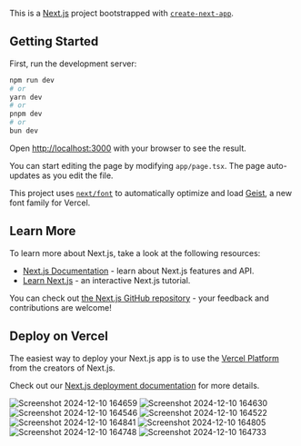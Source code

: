 This is a [Next.js](https://nextjs.org) project bootstrapped with [`create-next-app`](https://nextjs.org/docs/app/api-reference/cli/create-next-app).

## Getting Started

First, run the development server:

```bash
npm run dev
# or
yarn dev
# or
pnpm dev
# or
bun dev
```

Open [http://localhost:3000](http://localhost:3000) with your browser to see the result.

You can start editing the page by modifying `app/page.tsx`. The page auto-updates as you edit the file.

This project uses [`next/font`](https://nextjs.org/docs/app/building-your-application/optimizing/fonts) to automatically optimize and load [Geist](https://vercel.com/font), a new font family for Vercel.

## Learn More

To learn more about Next.js, take a look at the following resources:

- [Next.js Documentation](https://nextjs.org/docs) - learn about Next.js features and API.
- [Learn Next.js](https://nextjs.org/learn) - an interactive Next.js tutorial.

You can check out [the Next.js GitHub repository](https://github.com/vercel/next.js) - your feedback and contributions are welcome!

## Deploy on Vercel

The easiest way to deploy your Next.js app is to use the [Vercel Platform](https://vercel.com/new?utm_medium=default-template&filter=next.js&utm_source=create-next-app&utm_campaign=create-next-app-readme) from the creators of Next.js.

Check out our [Next.js deployment documentation](https://nextjs.org/docs/app/building-your-application/deploying) for more details.

![Screenshot 2024-12-10 164659](https://github.com/user-attachments/assets/ac80db69-1bf9-4d20-8005-f4c7af0cc614)
![Screenshot 2024-12-10 164630](https://github.com/user-attachments/assets/3549bc83-754c-4120-bda1-7e8e827c64ce)
![Screenshot 2024-12-10 164546](https://github.com/user-attachments/assets/a4c011d1-5540-4cfa-9185-3ff7453ab6ab)
![Screenshot 2024-12-10 164522](https://github.com/user-attachments/assets/63f7b5d3-8ba8-4ef6-bffa-692b4e783d9c)
![Screenshot 2024-12-10 164841](https://github.com/user-attachments/assets/970c22f9-d2e4-47fc-98d6-827bb17a3548)
![Screenshot 2024-12-10 164805](https://github.com/user-attachments/assets/a0d8edd5-9002-4984-8625-a68ae876d852)
![Screenshot 2024-12-10 164748](https://github.com/user-attachments/assets/0a48c82c-235b-47c5-83f0-6d919798b4c1)
![Screenshot 2024-12-10 164733](https://github.com/user-attachments/assets/6592cfce-04fa-40ab-8b53-b41a6156aa61)


